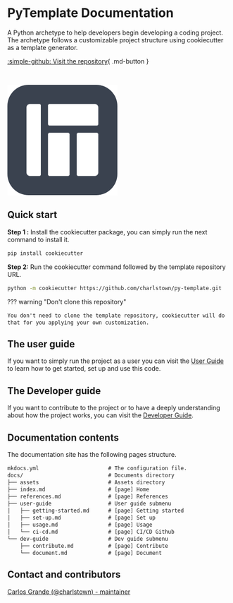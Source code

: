 # **PyTemplate Documentation**

A Python archetype to help developers begin developing a coding project. The archetype follows a customizable project structure using cookiecutter as a template generator.

[:simple-github: Visit the repository](https://github.com/charlstown/py-template.git){ .md-button }

</br>

![Project logo](assets/logo.png)


## Quick start

**Step 1 :** Install the cookiecutter package, you can simply run the next command to install it.

``` bash
pip install cookiecutter
```

**Step 2:** Run the cookiecutter command followed by the template repository URL.

```bash
python -m cookiecutter https://github.com/charlstown/py-template.git
```

??? warning "Don't clone this repository"

    You don't need to clone the template repository, cookiecutter will do that for you applying your own customization.


## The user guide

If you want to simply run the project as a user you can visit the [User Guide](/user-guide/getting-started/) to learn how to get started, set up and use this code.


## The Developer guide

If you want to contribute to the project or to have a deeply understanding about how the project works, you can visit the [Developer Guide](/dev-guide/contribute/).


## Documentation contents

The documentation site has the following pages structure.

```
mkdocs.yml                      # The configuration file.
docs/                           # Documents directory
├── assets                      # Assets directory
├── index.md                    # [page] Home
├── references.md               # [page] References
├── user-guide                  # User guide submenu
│   ├── getting-started.md      # [page] Getting started
│   ├── set-up.md               # [page] Set up
│   ├── usage.md                # [page] Usage             
│   └── ci-cd.md                # [page] CI/CD Github
└── dev-guide                   # Dev guide submenu
    ├── contribute.md           # [page] Contribute
    └── document.md             # [page] Document
```


## Contact and contributors

[Carlos Grande (@charlstown) - maintainer](https://github.com/charlstown)